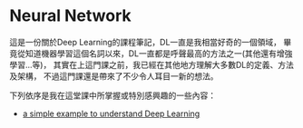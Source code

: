 # Neural Network

這是一份關於Deep Learning的課程筆記，DL一直是我相當好奇的一個領域，
畢竟從知道機器學習這個名詞以來，DL一直都是呼聲最高的方法之一(其他還有增強學習...等)，
其實在上這門課之前，我已經在其他地方理解大多數DL的定義、方法及架構，
不過這門課還是帶來了不少令人耳目一新的想法。

下列依序是我在這堂課中所掌握或特別感興趣的一些內容：

- [a simple example to understand Deep Learning](https://github.com/worcdlo/Machine-Learning/blob/master/ML%20Fundations(UW)%20Week6_DL/Note1.md)
